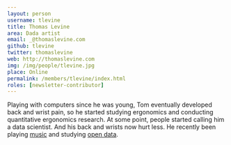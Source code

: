 ```yaml
---
layout: person
username: tlevine
title: Thomas Levine
area: Dada artist
email: _@thomaslevine.com
github: tlevine
twitter: thomaslevine
web: http://thomaslevine.com
img: /img/people/tlevine.jpg
place: Online
permalink: /members/tlevine/index.html
roles: [newsletter-contributor]
---
```


Playing with computers since he was young, Tom eventually developed back and
wrist pain, so he started studying ergonomics and conducting quantitative
ergonomics research. At some point, people started calling him a data scientist.
And his back and wrists now hurt less. He recently been
playing [music](http://csvsoundsystem.com) and
studying [open data](/open-data).
